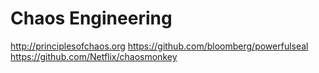 # Chaos Engineering

http://principlesofchaos.org
https://github.com/bloomberg/powerfulseal
https://github.com/Netflix/chaosmonkey
